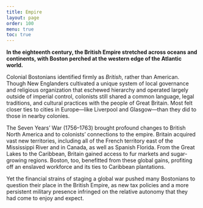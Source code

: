 ```yaml
---
title: Empire
layout: page
order: 100
menu: true
toc: true
---
```


**In the eighteenth century, the British Empire stretched across oceans and continents, with Boston perched at the western edge of the Atlantic world.** 

Colonial Bostonians identified firmly as *British*, rather than American. Though New Englanders cultivated a unique system of local governance and religious organization that eschewed hierarchy and operated largely outside of imperial control, colonists still shared a common language, legal traditions, and cultural practices with the people of Great Britain. Most felt closer ties to cities in Europe—like Liverpool and Glasgow—than they did to those in nearby colonies.

The Seven Years’ War (1756–1763) brought profound changes to British North America and to colonists’ connections to the empire. Britain acquired vast new territories, including all of the French territory east of the Mississippi River and in Canada, as well as Spanish Florida. From the Great Lakes to the Caribbean, Britain gained access to fur markets and sugar-growing regions. Boston, too, benefitted from these global gains, profiting off an enslaved workforce and its ties to Caribbean plantations.

Yet the financial strains of staging a global war pushed many Bostonians to question their place in the British Empire, as new tax policies and a more persistent military presence infringed on the relative autonomy that they had come to enjoy and expect.
